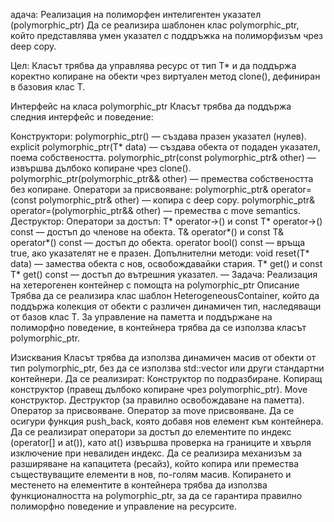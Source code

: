 адача: Реализация на полиморфен интелигентен указател (polymorphic_ptr)
Да се реализира шаблонен клас polymorphic_ptr<T>, който представлява умен указател с поддръжка на полиморфизъм чрез deep copy.

Цел:
Класът трябва да управлява ресурс от тип T* и да поддържа коректно копиране на обекти чрез виртуален метод clone(), дефиниран в базовия клас T.

Интерфейс на класа polymorphic_ptr<T>
Класът трябва да поддържа следния интерфейс и поведение:

Конструктори:
polymorphic_ptr() — създава празен указател (нулев).
explicit polymorphic_ptr(T* data) — създава обекта от подаден указател, поема собствеността.
polymorphic_ptr(const polymorphic_ptr& other) — извършва дълбоко копиране чрез clone().
polymorphic_ptr(polymorphic_ptr&& other) — премества собствеността без копиране.
Оператори за присвояване:
polymorphic_ptr& operator=(const polymorphic_ptr& other) — копира с deep copy.
polymorphic_ptr& operator=(polymorphic_ptr&& other) — премества с move semantics.
Деструктор:
Оператори за достъп:
T* operator->() и const T* operator->() const — достъп до членове на обекта.
T& operator*() и const T& operator*() const — достъп до обекта.
operator bool() const — връща true, ако указателят не е празен.
Допълнителни методи:
void reset(T* data) — замества обекта с нов, освобождавайки стария.
T* get() и const T* get() const — достъп до вътрешния указател. —
Задача: Реализация на хетерогенен контейнер с помощта на polymorphic_ptr<T>
Описание
Трябва да се реализира клас шаблон HeterogeneousContainer<T>, който да поддържа колекция от обекти с различен динамичен тип, наследяващи от базов клас T. За управление на паметта и поддържане на полиморфно поведение, в контейнера трябва да се използва класът polymorphic_ptr<T>.

Изисквания
Класът трябва да използва динамичен масив от обекти от тип polymorphic_ptr<T>, без да се използва std::vector или други стандартни контейнери.
Да се реализират:
Конструктор по подразбиране.
Копиращ конструктор (правещ дълбоко копиране чрез polymorphic_ptr<T>).
Move конструктор.
Деструктор (за правилно освобождаване на паметта).
Оператор за присвояване.
Оператор за move присвояване.
Да се осигури функция push_back, която добавя нов елемент към контейнера.
Да се реализират оператори за достъп до елементите по индекс (operator[] и at()), като at() извършва проверка на границите и хвърля изключение при невалиден индекс.
Да се реализира механизъм за разширяване на капацитета (ресайз), който копира или премества съществуващите елементи в нов, по-голям масив.
Копирането и местенето на елементите в контейнера трябва да използва функционалността на polymorphic_ptr<T>, за да се гарантира правилно полиморфно поведение и управление на ресурсите.
